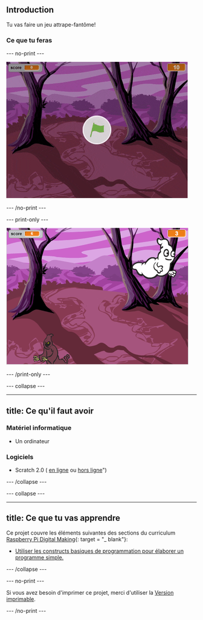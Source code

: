 ## Introduction

Tu vas faire un jeu attrape-fantôme!

### Ce que tu feras

\--- no-print \---

![démonstration](images/showcase.gif)

\--- /no-print \---

\--- print-only \---

![démonstration](images/showcase-static.png)

\--- /print-only \---

\--- collapse \---

* * *

## title: Ce qu'il faut avoir

### Matériel informatique

+ Un ordinateur

### Logiciels

+ Scratch 2.0 ( [en ligne](http://rpf.io/scratchon) ou [hors ligne](http://rpf.io/scratchoff)")

\--- /collapse \---

\--- collapse \---

* * *

## title: Ce que tu vas apprendre

Ce projet couvre les éléments suivantes des sections du curriculum [ Raspberry Pi Digital Making](http://rpf.io/curriculum){: target = "_ blank"}:

+ [Utiliser les constructs basiques de programmation pour élaborer un programme simple.](https://www.raspberrypi.org/curriculum/programming/creator)

\--- /collapse \---

\--- no-print \---

Si vous avez besoin d'imprimer ce projet, merci d'utiliser la [Version imprimable](https://projects.raspberrypi.org/en/projects/ghostbusters/print).

\--- /no-print \---